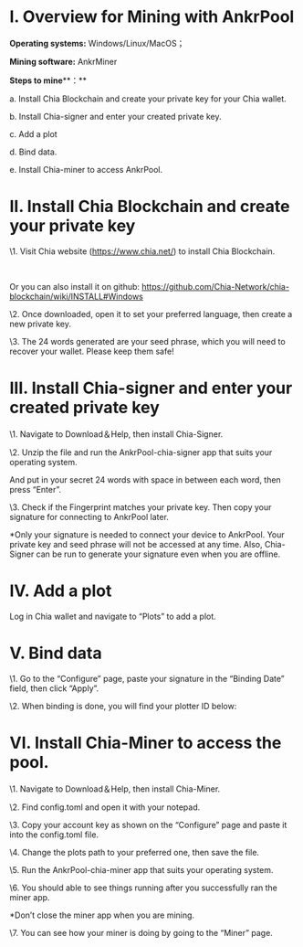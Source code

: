 # I. Overview for Mining with AnkrPool

**Operating systems:** Windows/Linux/MacOS；

**Mining software:** AnkrMiner

 

**Steps to mine****：**

a. Install Chia Blockchain and create your private key for your Chia wallet.

b. Install Chia-signer and enter your created private key. 

c. Add a plot

d. Bind data.

e. Install Chia-miner to access AnkrPool.

 

# II. Install Chia Blockchain and create your private key

\1.   Visit Chia website (https://www.chia.net/) to install Chia Blockchain.

​             

Or you can also install it on github: https://github.com/Chia-Network/chia-blockchain/wiki/INSTALL#Windows

 

\2.   Once downloaded, open it to set your preferred language, then create a new private key. 

 

\3.   The 24 words generated are your seed phrase, which you will need to recover your wallet. Please keep them safe!  

# III. Install Chia-signer and enter your created private key

\1.   Navigate to Download＆Help, then install Chia-Signer.

 

 

 

\2.   Unzip the file and run the AnkrPool-chia-signer app that suits your operating system. 

 

And put in your secret 24 words with space in between each word, then press “Enter”. 

 

 

 

 

\3.   Check if the Fingerprint matches your private key. Then copy your signature for connecting to AnkrPool later.  

*Only your signature is needed to connect your device to AnkrPool. Your private key and seed phrase will not be accessed at any time. Also, Chia-Signer can be run to generate your signature even when you are offline. 

 

# IV. Add a plot

Log in Chia wallet and navigate to “Plots” to add a plot. 

 

 

 

# V. Bind data

\1. Go to the “Configure” page, paste your signature in the “Binding Date” field, then click “Apply”. 

 

 

 

\2. When binding is done, you will find your plotter ID below:

 

# VI. Install Chia-Miner to access the pool.

\1. Navigate to Download＆Help, then install Chia-Miner.

 

\2. Find config.toml and open it with your notepad.

 

  \3. Copy your account key as shown on the “Configure” page and paste it into the config.toml file. 

 

 

\4. Change the plots path to your preferred one, then save the file. 

 

\5. Run the AnkrPool-chia-miner app that suits your operating system. 

 

\6. You should able to see things running after you successfully ran the miner app. 

*Don’t close the miner app when you are mining. 

 

\7. You can see how your miner is doing by going to the “Miner” page.

 